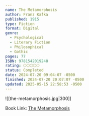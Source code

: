 ```yaml
---
name: The Metamorphosis
author: Franz Kafka
published: 1915
type: Fiction
format: Digital
genre:
  - Psychological
  - Literary Fiction
  - Philosophical
  - Gothic
pages: 77
ISBN: 9781542019248
rating: 🌕🌕🌕🌕🌕
status: Completed
date: 2024-07-20 09:04:07 -0500
finished: 2024-07-20 20:07:07 -0500
updated: 2025-05-15 22:58:53 -0500
---
```


![[the-metamorphosis.jpg|300]]

Book Link: [The Metamorphosis](https://www.goodreads.com/book/show/485894.The_Metamorphosis)
